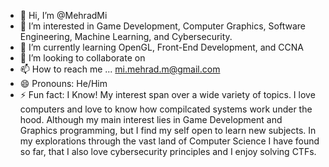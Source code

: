 - 👋 Hi, I’m @MehradMi
- 👀 I’m interested in Game Development, Computer Graphics, Software Engineering, Machine Learning, and Cybersecurity.
- 🌱 I’m currently learning OpenGL, Front-End Development, and CCNA 
- 💞️ I’m looking to collaborate on 
- 📫 How to reach me ... mi.mehrad.m@gmail.com
- 😄 Pronouns: He/Him
- ⚡ Fun fact: I Know! My interest span over a wide variety of topics. I love computers and love to know how compilcated systems work under the hood. Although my main interest lies in Game Development and Graphics programming, but I find my self open to learn
  new subjects. In my explorations through the vast land of Computer Science I have found so far, that I also love cybersecurity principles and I enjoy solving CTFs. 

<!---
MehradMi/MehradMi is a ✨ special ✨ repository because its `README.md` (this file) appears on your GitHub profile.
You can click the Preview link to take a look at your changes.
--->
